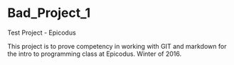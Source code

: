 # Bad_Project_1
Test Project - Epicodus

This project is to prove competency in working with GIT and markdown for the intro to programming class at Epicodus. Winter of 2016.
